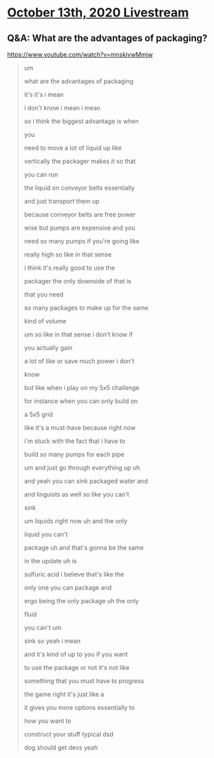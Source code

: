 # [October 13th, 2020 Livestream](../2020-10-13.md)
## Q&A: What are the advantages of packaging?
https://www.youtube.com/watch?v=mnskivwMmjw
> um
>
> what are the advantages of packaging
>
> it's it's i mean
>
> i don't know i mean i mean
>
> so i think the biggest advantage is when
>
> you
>
> need to move a lot of liquid up like
>
> vertically the packager makes it so that
>
> you can run
>
> the liquid on conveyor belts essentially
>
> and just transport them up
>
> because conveyor belts are free power
>
> wise but pumps are expensive and you
>
> need so many pumps if you're going like
>
> really high so like in that sense
>
> i think it's really good to use the
>
> packager the only downside of that is
>
> that you need
>
> so many packages to make up for the same
>
> kind of volume
>
> um so like in that sense i don't know if
>
> you actually gain
>
> a lot of like or save much power i don't
>
> know
>
> but like when i play on my 5x5 challenge
>
> for instance when you can only build on
>
> a 5x5 grid
>
> like it's a must-have because right now
>
> i'm stuck with the fact that i have to
>
> build so many pumps for each pipe
>
> um and just go through everything up uh
>
> and yeah you can sink packaged water and
>
> and linguists as well so like you can't
>
> sink
>
> um liquids right now uh and the only
>
> liquid you can't
>
> package uh and that's gonna be the same
>
> in the update uh is
>
> sulfuric acid i believe that's like the
>
> only one you can package and
>
> ergo being the only package uh the only
>
> fluid
>
> you can't um
>
> sink so yeah i mean
>
> and it's kind of up to you if you want
>
> to use the package or not it's not like
>
> something that you must have to progress
>
> the game right it's just like a
>
> it gives you more options essentially to
>
> how you want to
>
> construct your stuff typical dsd
>
> dog should get devs yeah
>
